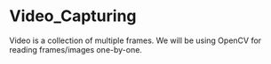 # Video_Capturing
Video is a collection of multiple frames. We will be using OpenCV for reading frames/images one-by-one.
